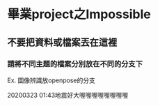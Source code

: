 # 畢業project之Impossible
## 不要把資料或檔案丟在這裡
### 請將不同主題的檔案分別放在不同的分支下 <br> 
  Ex. 圖像辨識放openpose的分支 <br>

20200323 01:43地震好大喔喔喔喔喔喔喔喔
